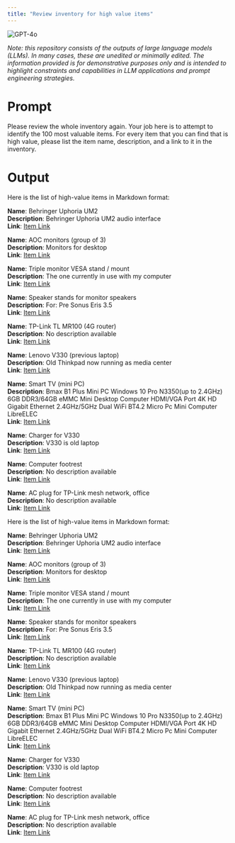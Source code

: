 ```yaml
---
title: "Review inventory for high value items"
---
```

![GPT-4o](https://img.shields.io/badge/GPT--4o-3333FF?style=for-the-badge&logo=openai&logoColor=white)



*Note: this repository consists of the outputs of large language models (LLMs). In many cases, these are unedited or minimally edited. The information provided is for demonstrative purposes only and is intended to highlight constraints and capabilities in LLM applications and prompt engineering strategies.*


# Prompt

Please review the whole inventory again. Your job here is to attempt to identify the 100 most valuable items. For every item that you can find that is high value, please list the item name, description, and a link to it in the inventory. 

# Output

Here is the list of high-value items in Markdown format:

**Name**: Behringer Uphoria UM2  
**Description**: Behringer Uphoria UM2 audio interface  
**Link**: [Item Link](http://192.168.1.1:3100/item/720713b2-7c2f-42b7-8145-092a58c3d2fd)

**Name**: AOC monitors (group of 3)  
**Description**: Monitors for desktop  
**Link**: [Item Link](http://192.168.1.1:3100/item/0f5566ae-c88d-46b1-ba95-5106566a7139)

**Name**: Triple monitor VESA stand / mount  
**Description**: The one currently in use with my computer  
**Link**: [Item Link](http://192.168.1.1:3100/item/a148d964-215c-4abd-b254-bbe405b3cf78)

**Name**: Speaker stands for monitor speakers  
**Description**: For: Pre Sonus Eris 3.5  
**Link**: [Item Link](http://192.168.1.1:3100/item/e61fa7bb-d693-41c2-be95-008a1e81818b)

**Name**: TP-Link TL MR100 (4G router)  
**Description**: No description available  
**Link**: [Item Link](http://192.168.1.1:3100/item/8a4665e1-262a-43bb-81c9-2025dab27237)

**Name**: Lenovo V330 (previous laptop)  
**Description**: Old Thinkpad now running as media center  
**Link**: [Item Link](http://192.168.1.1:3100/item/4e5a2480-8f51-4deb-9235-f54c8c173af2)

**Name**: Smart TV (mini PC)  
**Description**: Bmax B1 Plus Mini PC Windows 10 Pro N3350(up to 2.4GHz) 6GB DDR3/64GB eMMC Mini Desktop Computer HDMI/VGA Port 4K HD Gigabit Ethernet 2.4GHz/5GHz Dual WiFi BT4.2 Micro Pc Mini Computer  
LibreELEC  
**Link**: [Item Link](http://192.168.1.1:3100/item/d019b8d2-9274-4148-abc1-9025f997f895)

**Name**: Charger for V330  
**Description**: V330 is old laptop  
**Link**: [Item Link](http://192.168.1.1:3100/item/5ba5601f-6b04-4280-96c6-aaa573cc8714)

**Name**: Computer footrest  
**Description**: No description available  
**Link**: [Item Link](http://192.168.1.1:3100/item/2f7883a8-b09e-4235-bf2f-fe3d8eabfe12)

**Name**: AC plug for TP-Link mesh network, office  
**Description**: No description available  
**Link**: [Item Link](http://192.168.1.1:3100/item/5363228f-0b25-4f97-98ac-865a4fef2bf0)

 Here is the list of high-value items in Markdown format:

**Name**: Behringer Uphoria UM2  
**Description**: Behringer Uphoria UM2 audio interface  
**Link**: [Item Link](http://192.168.1.1:3100/item/720713b2-7c2f-42b7-8145-092a58c3d2fd)

**Name**: AOC monitors (group of 3)  
**Description**: Monitors for desktop  
**Link**: [Item Link](http://192.168.1.1:3100/item/0f5566ae-c88d-46b1-ba95-5106566a7139)

**Name**: Triple monitor VESA stand / mount  
**Description**: The one currently in use with my computer  
**Link**: [Item Link](http://192.168.1.1:3100/item/a148d964-215c-4abd-b254-bbe405b3cf78)

**Name**: Speaker stands for monitor speakers  
**Description**: For: Pre Sonus Eris 3.5  
**Link**: [Item Link](http://192.168.1.1:3100/item/e61fa7bb-d693-41c2-be95-008a1e81818b)

**Name**: TP-Link TL MR100 (4G router)  
**Description**: No description available  
**Link**: [Item Link](http://192.168.1.1:3100/item/8a4665e1-262a-43bb-81c9-2025dab27237)

**Name**: Lenovo V330 (previous laptop)  
**Description**: Old Thinkpad now running as media center  
**Link**: [Item Link](http://192.168.1.1:3100/item/4e5a2480-8f51-4deb-9235-f54c8c173af2)

**Name**: Smart TV (mini PC)  
**Description**: Bmax B1 Plus Mini PC Windows 10 Pro N3350(up to 2.4GHz) 6GB DDR3/64GB eMMC Mini Desktop Computer HDMI/VGA Port 4K HD Gigabit Ethernet 2.4GHz/5GHz Dual WiFi BT4.2 Micro Pc Mini Computer  
LibreELEC  
**Link**: [Item Link](http://192.168.1.1:3100/item/d019b8d2-9274-4148-abc1-9025f997f895)

**Name**: Charger for V330  
**Description**: V330 is old laptop  
**Link**: [Item Link](http://192.168.1.1:3100/item/5ba5601f-6b04-4280-96c6-aaa573cc8714)

**Name**: Computer footrest  
**Description**: No description available  
**Link**: [Item Link](http://192.168.1.1:3100/item/2f7883a8-b09e-4235-bf2f-fe3d8eabfe12)

**Name**: AC plug for TP-Link mesh network, office  
**Description**: No description available  
**Link**: [Item Link](http://192.168.1.1:3100/item/5363228f-0b25-4f97-98ac-865a4fef2bf0)

 